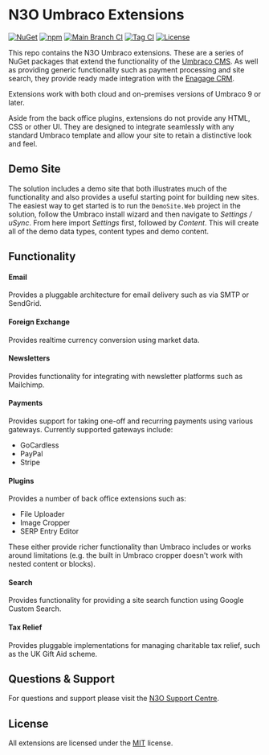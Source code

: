 # N3O Umbraco Extensions
[![NuGet](https://img.shields.io/nuget/v/N3O.Umbraco.Extensions)](https://www.nuget.org/packages/N3O.Umbraco.Extensions/)
[![npm](https://img.shields.io/npm/v/@n3oltd/umbraco-allocations-client)](https://www.npmjs.com/package/@n3oltd/umbraco-allocations-client)
[![Main Branch CI](https://github.com/n3oltd/N3O.Umbraco/actions/workflows/main-ci.yml/badge.svg)](https://github.com/n3oltd/N3O.Umbraco/actions/workflows/main-ci.yml)
[![Tag CI](https://github.com/n3oltd/N3O.Umbraco/actions/workflows/tag-ci.yml/badge.svg)](https://github.com/n3oltd/N3O.Umbraco/actions/workflows/tag-ci.yml)
[![License](https://img.shields.io/github/license/n3oltd/N3O.Umbraco)](LICENSE.md)

This repo contains the N3O Umbraco extensions. These are a series of NuGet packages that extend the functionality of the [Umbraco CMS](https://umbraco.com). As well as providing generic functionality such as payment processing and site search, they provide ready made integration with the [Enagage CRM](https://n3o.ltd/).

Extensions work with both cloud and on-premises versions of Umbraco 9 or later.

Aside from the back office plugins, extensions do not provide any HTML, CSS or other UI. They are designed to integrate seamlessly with any standard Umbraco template and allow your site to retain a distinctive look and feel.

## Demo Site
The solution includes a demo site that both illustrates much of the functionality and also provides a useful starting point for building new sites. The easiest way to get started is to run the `DemoSite.Web` project in the solution, follow the Umbraco install wizard and then navigate to *Settings / uSync*. From here import *Settings* first, followed by *Content*. This will create all of the demo data types, content types and demo content.

## Functionality
#### Email
Provides a pluggable architecture for email delivery such as via SMTP or SendGrid.

#### Foreign Exchange
Provides realtime currency conversion using market data.

#### Newsletters
Provides functionality for integrating with newsletter platforms such as Mailchimp.

#### Payments
Provides support for taking one-off and recurring payments using various gateways. Currently supported gateways include:

* GoCardless
* PayPal
* Stripe

#### Plugins
Provides a number of back office extensions such as:

* File Uploader
* Image Cropper
* SERP Entry Editor

These either provide richer functionality than Umbraco includes or works around limitations (e.g. the built in Umbraco cropper doesn't work with nested content or blocks).

#### Search
Provides functionality for providing a site search function using Google Custom Search.

#### Tax Relief
Provides pluggable implementations for managing charitable tax relief, such as the UK Gift Aid scheme.

## Questions & Support
For questions and support please visit the [N3O Support Centre](https://support.n3o.ltd/).

## License
All extensions are licensed under the [MIT](LICENSE.md) license.
